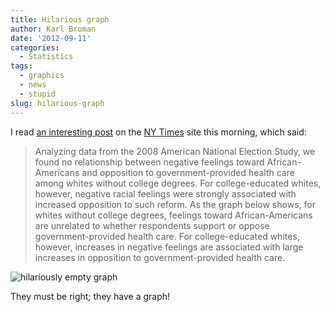 ```yaml
---
title: Hilarious graph
author: Karl Broman
date: '2012-09-11'
categories:
  - Statistics
tags:
  - graphics
  - news
  - stupid
slug: hilarious-graph
---
```


I read [an interesting post](https://campaignstops.blogs.nytimes.com/2012/09/10/the-unexpected-impact-of-coded-appeals/?hp) on the [NY Times](https://nytimes.com) site this morning, which said:

> Analyzing data from the 2008 American National Election Study, we found no relationship between negative feelings toward African-Americans and opposition to government-provided health care among whites without  college degrees. For college-educated whites, however, negative racial feelings were strongly associated with increased opposition to such reform. As the graph below shows, for whites without college degrees, feelings toward African-Americans are unrelated to whether respondents support or oppose government-provided health care. For college-educated whites, however, increases in negative feelings are associated with large increases in opposition to government-provided health care.

![hilariously empty graph](https://graphics8.nytimes.com/images/2012/09/11/opinion/11campstops-graph/11campstops-graph-blog480.jpg)

They must be right; they have a graph!
